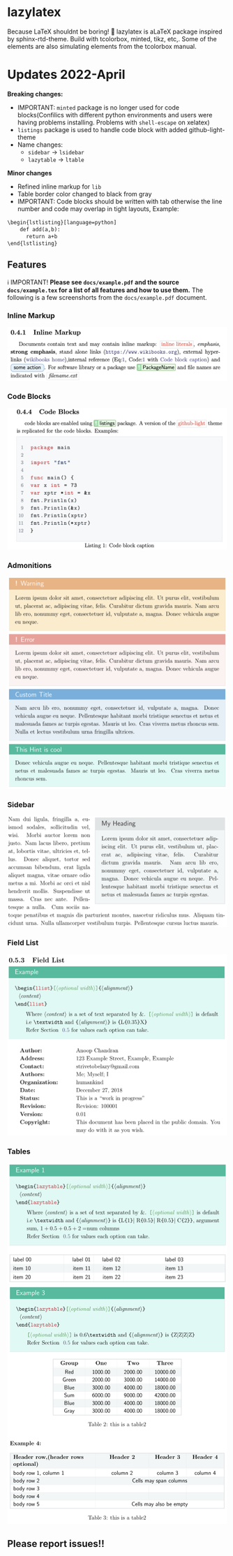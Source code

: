 # lazylatex
Because LaTeX shouldnt be boring! :tropical_fish:
lazylatex is aLaTeX package inspired by sphinx-rtd-theme. Build with tcolorbox, minted, tikz, etc,. Some of the elements are also simulating elements from the tcolorbox manual. 
# Updates 2022-April
**Breaking changes:**
- IMPORTANT: `minted` package is no longer used for code blocks(Confilics with different python environments and users were having problems installing. Problems with `shell-escape` on xelatex)
- `listings` package is used to handle code block with added github-light-theme
- Name changes:
  - `sidebar` -> `lsidebar`
  - `lazytable` -> `ltable`
  
**Minor changes**
- Refined inline markup for `lib`
- Table border color changed to black from gray
- IMPORTANT: Code blocks should be written with tab otherwise the line number and code may overlap in tight layouts, Example:
```
\begin{lstlisting}[language=python]
    def add(a,b):
      return a+b
\end{lstlisting}
  ```
  
## Features
ℹ️ IMPORTANT! **Please see `docs/example.pdf` and the source `docs/example.tex` for a list of all features and how to use them.** The following is a few screenshorts from the `docs/example.pdf` document. 
### Inline Markup
![Inline-Markup](./docs/img/inline_markup.png)
### Code Blocks
![code-blocks](./docs/img/code_blocks.png)
### Admonitions
![admonitions](./docs/img/admonitions.png)
### Sidebar
![side-bar](./docs/img/side_bar.png)
### Field List
![field-list](./docs/img/flist.png)
### Tables
![table-1](./docs/img/table_1.png)
![table-2](./docs/img/table_2.png)
## Please report issues!!
